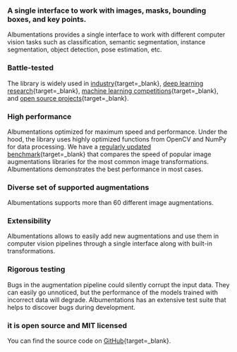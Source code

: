 ### A single interface to work with images, masks, bounding boxes, and key points.
Albumentations provides a single interface to work with different computer vision tasks such as classification, semantic segmentation, instance segmentation, object detection, pose estimation, etc.

### Battle-tested
The library is widely used in [industry](https://albumentations.ai/whos_using#industry){target=_blank}, [deep learning research](https://albumentations.ai/whos_using#research){target=_blank}, [machine learning competitions](https://albumentations.ai/whos_using#competitions){target=_blank}, and [open source projects](https://albumentations.ai/whos_using#open-source){target=_blank}.

### High performance
Albumentations optimized for maximum speed and performance. Under the hood, the library uses highly optimized functions from OpenCV and NumPy for data processing. We have a [regularly updated benchmark](https://github.com/albumentations-team/albumentations#benchmarking-results){target=_blank} that compares the speed of popular image augmentations libraries for the most common image transformations. Albumentations demonstrates the best performance in most cases.

### Diverse set of supported augmentations
Albumentations supports more than 60 different image augmentations.

### Extensibility
Albumentations allows to easily add new augmentations and use them in computer vision pipelines through a single interface along with built-in transformations.

### Rigorous testing
Bugs in the augmentation pipeline could silently corrupt the input data. They can easily go unnoticed, but the performance of the models trained with incorrect data will degrade. Albumentations has an extensive test suite that helps to discover bugs during development.

### it is open source and MIT licensed
You can find the source code on [GitHub](https://github.com/albumentations-team/albumentations){target=_blank}.
